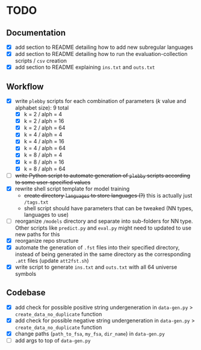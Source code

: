 # TODO

## Documentation

- [x] add section to README detailing how to add new subregular languages
- [x] add section to README detailing how to run the evaluation-collection scripts / `csv` creation
- [x] add section to README explaining `ins.txt` and `outs.txt`

## Workflow

- [x] write `plebby` scripts for each combination of parameters (*k* value and alphabet size): 9 total
  - [x] k = 2 / alph = 4
  - [x] k = 2 / alph = 16
  - [x] k = 2 / alph = 64
  - [x] k = 4 / alph = 4
  - [x] k = 4 / alph = 16
  - [x] k = 4 / alph = 64
  - [x] k = 8 / alph = 4
  - [x] k = 8 / alph = 16
  - [x] k = 8 / alph = 64
- [ ] ~~write Python script to automate generation of `plebby` scripts according to some user-specified values~~
- [x] rewrite shell script template for model training
  - ~~create directory `languages` to store languages (?)~~ this is actually just `/tags.txt`
  - shell script should have parameters that can be tweaked (NN types, languages to use)
- [ ] reorganize `/models` directory and separate into sub-folders for NN type. Other scripts like `predict.py` and `eval.py` might need to updated to use new paths for this
- [x] reorganize repo structure
- [x] automate the generation of `.fst` files into their specified directory, instead of being generated in the same directory as the corresponding `.att` files (update `att2fst.sh`)
- [x] write script to generate `ins.txt` and `outs.txt` with all 64 universe symbols

## Codebase

- [x] add check for possible positive string undergeneration in  `data-gen.py` > `create_data_no_duplicate` function
- [x] add check for possible negative string undergeneration in  `data-gen.py` > `create_data_no_duplicate` function
- [x] change paths (`path_to_fsa`, `my_fsa`, `dir_name`) in `data-gen.py`
- [ ] add args to top of `data-gen.py`
